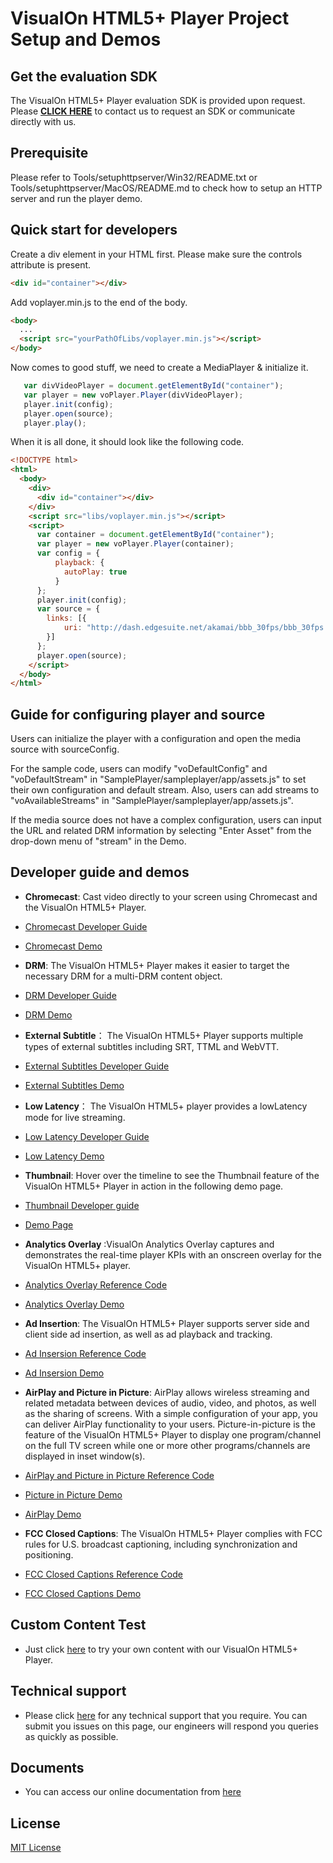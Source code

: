 # VisualOn HTML5+ Player Project Setup and Demos

## Get the evaluation SDK
The VisualOn HTML5+ Player evaluation SDK is provided upon request. Please [**CLICK HERE**](https://www.visualon.com/index.php/contact) to contact us to request an SDK or communicate directly with us.

## Prerequisite
Please refer to Tools/setuphttpserver/Win32/README.txt or Tools/setuphttpserver/MacOS/README.md to check how to setup an HTTP
server and run the player demo.


## Quick start for developers
Create a div element in your HTML first. Please make sure the controls attribute is present.
```html
<div id="container"></div>
```
Add voplayer.min.js to the end of the body.
```html
<body>
  ...
  <script src="yourPathOfLibs/voplayer.min.js"></script>
</body>
```
Now comes to good stuff, we need to create a MediaPlayer & initialize it.
```js
   var divVideoPlayer = document.getElementById("container");
   var player = new voPlayer.Player(divVideoPlayer);
   player.init(config);
   player.open(source);
   player.play();
```
When it is all done, it should look like the following code.
```html
<!DOCTYPE html>
<html>
  <body>
    <div>
      <div id="container"></div>
    </div>
    <script src="libs/voplayer.min.js"></script>
    <script>
      var container = document.getElementById("container");
      var player = new voPlayer.Player(container);
      var config = {
          playback: {
            autoPlay: true
          }
      };
      player.init(config);
      var source = {
        links: [{
            uri: "http://dash.edgesuite.net/akamai/bbb_30fps/bbb_30fps.mpd"
        }]
      };
      player.open(source);
    </script>
  </body>
</html>
```
## Guide for configuring player and source
Users can initialize the player with a configuration and open the media source with sourceConfig. 

For the sample code, users can modify "voDefaultConfig" and "voDefaultStream" in "SamplePlayer/sampleplayer/app/assets.js"
to set their own configuration and default stream. Also, users can add streams to "voAvailableStreams" in
"SamplePlayer/sampleplayer/app/assets.js".

If the media source does not have a complex configuration, users can input the URL and related DRM information 
by selecting "Enter Asset" from the drop-down menu of "stream" in the Demo.



## Developer guide and demos


- **Chromecast**: Cast video directly to your screen using Chromecast and the VisualOn HTML5+ Player. 
- [Chromecast Developer Guide](/chromecast)
- [Chromecast Demo](https://www.visualon.com/index.php/html5demo/?demo=chromecast)

- **DRM**: The VisualOn HTML5+ Player makes it easier to target the necessary DRM for a multi-DRM content object. 
- [DRM Developer Guide](/drm) 
- [DRM Demo](https://www.visualon.com/index.php/html5demo/?demo=drm)

-  **External Subtitle**： The VisualOn HTML5+ Player supports multiple types of external subtitles including SRT, TTML and WebVTT. 
- [External Subtitles Developer Guide](/external-subtitle)
- [External Subtitles Demo](https://www.visualon.com/index.php/html5demo/?demo=external-subtitle)

- **Low Latency**： The VisualOn HTML5+ player provides a lowLatency mode for live streaming.   
- [Low Latency Developer Guide](/low-latency)
- [Low Latency Demo](https://www.visualon.com/index.php/html5demo/?demo=low-latency)


- **Thumbnail**: Hover over the timeline to see the Thumbnail feature of the VisualOn HTML5+ Player in action in the following demo page. 
- [Thumbnail Developer guide](/webvtt-thumbnails)
- [Demo Page](https://www.visualon.com/index.php/html5demo/?demo=webvtt-thumbnails)


- **Analytics Overlay** :VisualOn Analytics Overlay captures and demonstrates the real-time player KPIs with an onscreen overlay for the VisualOn HTML5+ player. 
- [Analytics Overlay Reference Code](/analytics-overlay)
- [Analytics Overlay Demo](https://www.visualon.com/index.php/html5demo/?demo=analytics-overlay)

- **Ad Insertion**: The VisualOn HTML5+ Player supports server side and client side ad insertion, as well as ad playback and tracking.
- [Ad Insersion Reference Code](/ad-insertion)
- [Ad Insersion Demo](https://www.visualon.com/index.php/html5demo/?demo=a_d_s)

- **AirPlay and Picture in Picture**: AirPlay allows wireless streaming and related metadata between devices of audio, video, and photos, as well as the sharing of screens. With a simple configuration of your app, you can deliver AirPlay functionality to your users. Picture-in-picture is the feature of the VisualOn HTML5+ Player to display one program/channel on the full TV screen while one or more other programs/channels are displayed in inset window(s).
- [AirPlay and Picture in Picture Reference Code ](/airplay-and-picture-in-picture)
- [Picture in Picture Demo](https://www.visualon.com/index.php/html5demo/?demo=picture-in-picture)
- [AirPlay Demo](https://www.visualon.com/index.php/html5demo/?demo=airplay)


- **FCC Closed Captions**: The VisualOn HTML5+ Player complies with FCC rules for U.S. broadcast captioning, including synchronization and positioning.
-  [FCC Closed Captions Reference Code](/fcc)
-  [FCC Closed Captions Demo](https://www.visualon.com/index.php/html5demo/?demo=fcc)


## Custom Content Test
- Just click [here](https://www.visualon.com/index.php/html5demo/?demo=hls-and-dash) to try your own content with our VisualOn HTML5+ Player.


## Technical support
- Please click [here](https://github.com/visualon-inc/visualon-html5-demos/issues) for any technical support that you require. You can submit you issues on this page, our engineers will respond you queries as quickly as possible.


## Documents
- You can access our online documentation from [here](https://www.visualon.com/index.php/developer/)

## License
[MIT License](/LICENSE)
